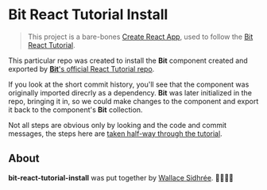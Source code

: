 # Bit React Tutorial Install

> This project is a bare-bones [Create React App][2], used to follow the [Bit React Tutorial][3].

This particular repo was created to install the **Bit** component created and exported by [**Bit**'s official React Tutorial repo][4].

If you look at the short commit history, you'll see that the component was originally imported direcrly as a dependency. **Bit** was later initialized in the repo, bringing it in, so we could make changes to the component and export it back to the component's **Bit** collection.

Not all steps are obvious only by looking and the code and commit messages, the steps here are [taken half-way through the tutorial][5].

## About

**bit-react-tutorial-install** was put together by [Wallace Sidhrée][1]. 👨‍💻🇳🇴

  [1]: http://sidhree.com/
  [2]: https://facebook.github.io/create-react-app/
  [3]: https://docs.bit.dev/docs/tutorials/bit-react-tutorial
  [4]: https://github.com/teambit/bit-react-tutorial
  [5]: https://docs.bit.dev/docs/tutorials/bit-react-tutorial#install-component-in-another-project
